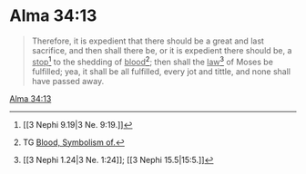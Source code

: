 # Alma 34:13

> Therefore, it is expedient that there should be a great and last sacrifice, and then shall there be, or it is expedient there should be, a <u>stop</u>[^a] to the shedding of <u>blood</u>[^b]; then shall the <u>law</u>[^c] of Moses be fulfilled; yea, it shall be all fulfilled, every jot and tittle, and none shall have passed away.

[Alma 34:13](https://www.churchofjesuschrist.org/study/scriptures/bofm/alma/34?lang=eng&id=p13#p13)


[^a]: [[3 Nephi 9.19|3 Ne. 9:19.]]
[^b]: TG [Blood, Symbolism of.](https://www.churchofjesuschrist.org/study/scriptures/tg/blood-symbolism-of?lang=eng)
[^c]: [[3 Nephi 1.24|3 Ne. 1:24]]; [[3 Nephi 15.5|15:5.]]
